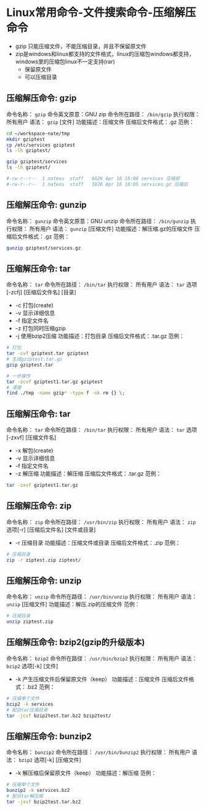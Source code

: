 # Linux常用命令-文件搜索命令-压缩解压命令
- gzip 只能压缩文件，不能压缩目录，并且不保留原文件
- zip是windows和linux都支持的文件格式，linux的压缩包windows都支持，windows里的压缩包linux不一定支持(rar)
    - 保留原文件
    - 可以压缩目录

## 压缩解压命令: gzip
命令名称： `gzip`
命令英文原意：GNU zip
命令所在路径： `/bin/gzip`
执行权限： 所有用户
语法： `gzip` [文件]
功能描述：压缩文件
压缩后文件格式：.gz
范例：
```bash
cd ~/workspace-nate/tmp
mkdir gziptest
cp /etc/services gziptest
ls -lh gziptest/

gzip gziptest/services
ls -lh gziptest/

#-rw-r--r--  1 natexu  staff   662K Apr 16 16:08 services 压缩前
#-rw-r--r--  1 natexu  staff   182K Apr 16 16:05 services.gz 压缩后
```
## 压缩解压命令: gunzip
命令名称： `gunzip`
命令英文原意：GNU unzip
命令所在路径： `/bin/gunzip`
执行权限： 所有用户
语法： `gunzip` [压缩文件]
功能描述：解压缩.gz的压缩文件
压缩后文件格式：.gz
范例：
```bash
gunzip gziptest/services.gz
```
## 压缩解压命令: tar
命令名称： `tar`
命令所在路径： `/bin/tar`
执行权限： 所有用户
语法： `tar` 选项[-zcfj] [压缩后文件名] [目录]
- -c 打包(create)
- -v 显示详细信息
- -f 指定文件名
- -z 打包同时压缩gzip
- -j 使用bzip2压缩
功能描述：打包目录
压缩后文件格式：.tar.gz
范例：
```bash
# 打包
tar -cvf gziptest.tar gziptest
# 生成gziptest.tar.gz
gzip gziptest.tar

# 一步操作
tar -zcvf gziptest1.tar.gz gziptest
# 清理
find ./tmp -name gzip* -type f -ok rm {} \;
```
## 压缩解压命令: tar
命令名称： `tar`
命令所在路径： `/bin/tar`
执行权限： 所有用户
语法： `tar` 选项[-zxvf] [压缩文件名]
- -x 解包(create)
- -v 显示详细信息
- -f 指定文件名
- -z 解压缩
功能描述：解压缩
压缩后文件格式：.tar.gz
范例：
```bash
tar -zxvf gziptest1.tar.gz
```
## 压缩解压命令: zip
命令名称： `zip`
命令所在路径： `/usr/bin/zip`
执行权限： 所有用户
语法： `zip` 选项[-r] [压缩后文件名] [文件或目录]
- -r 压缩目录
功能描述：压缩文件或目录
压缩后文件格式：.zip
范例：
```bash
# 压缩目录
zip -r ziptest.zip ziptest/
```
## 压缩解压命令: unzip
命令名称： `unzip`
命令所在路径： `/usr/bin/unzip`
执行权限： 所有用户
语法： `unzip` [压缩文件]
功能描述：解压.zip的压缩文件
范例：
```bash
# 压缩目录
unzip ziptest.zip
```
## 压缩解压命令: bzip2(gzip的升级版本)
命令名称： `bzip2`
命令所在路径： `/usr/bin/bzip2`
执行权限： 所有用户
语法： `bzip2` 选项[-k] [文件]
- -k 产生压缩文件后保留原文件（keep）
功能描述：压缩文件
压缩后文件格式：.bz2
范例：
```bash
# 压缩单个文件
bzip2 -k services
# 配合tar压缩目录
tar -jcvf bzip2test.tar.bz2 bzip2test/
```
## 压缩解压命令: bunzip2
命令名称： `bunzip2`
命令所在路径： `/usr/bin/bunzip2`
执行权限： 所有用户
语法： `bzip2` 选项[-k] [压缩文件]
- -k 解压缩后保留原文件（keep）
功能描述：解压缩
范例：
```bash
# 压缩单个文件
bunzip2 -k services.bz2
# 配合tar解压缩
tar -jxvf bzip2test.tar.bz2
```
